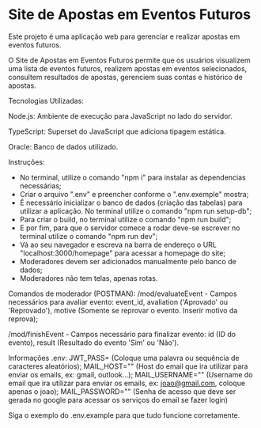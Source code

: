 # Site de Apostas em Eventos Futuros

Este projeto é uma aplicação web para gerenciar e realizar apostas em eventos futuros.

O Site de Apostas em Eventos Futuros permite que os usuários 
visualizem uma lista de eventos futuros,
realizem apostas em eventos selecionados,
consultem resultados de apostas,
gerenciem suas contas e histórico de apostas.

Tecnologias Utilizadas:

Node.js: Ambiente de execução para JavaScript no lado do servidor.

TypeScript: Superset do JavaScript que adiciona tipagem estática.

Oracle: Banco de dados utilizado.

Instruções: 
- No terminal, utilize o comando "npm i" para instalar as dependencias necessárias;
- Criar o arquivo ".env" e preencher conforme o ".env.exemple" mostra;
- É necessário inicializar o banco de dados (criação das tabelas) para utilizar a aplicação. No terminal utilize o comando "npm run setup-db";
- Para criar o build, no terminal utilize o comando "npm run build";
- E por fim, para que o servidor comece a rodar deve-se escrever no terminal utilize o comando "npm run dev";
- Vá ao seu navegador e escreva na barra de endereço o URL "localhost:3000/homepage" para acessar a homepage do site;
- Moderadores devem ser adicionados manualmente pelo banco de dados;
- Moderadores não tem telas, apenas rotas.

Comandos de moderador (POSTMAN):
/mod/evaluateEvent - Campos necessários para avaliar evento:
event_id, avaliation ('Aprovado' ou 'Reprovado'), motive (Somente se reprovar o evento. Inserir motivo da reprova);

/mod/finishEvent - Campos necessário para finalizar evento:
id (ID do evento), result (Resultado do evento 'Sim' ou 'Não').

Informações .env:
JWT_PASS= (Coloque uma palavra ou sequência de caracteres aleatórios);
MAIL_HOST="" (Host do email que ira utilizar para enviar os emails, ex: gmail, outlook...);
MAIL_USERNAME="" (Username do email que ira utilizar para enviar os emails, ex: joao@gmail.com, coloque apenas o joao);
MAIL_PASSWORD="" (Senha de acesso que deve ser gerada no google para acessar os serviços do email se fazer login)

Siga o exemplo do .env.example para que tudo funcione corretamente.